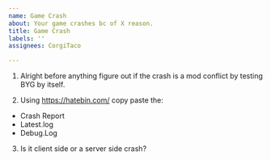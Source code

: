 ```yaml
---
name: Game Crash
about: Your game crashes bc of X reason.
title: Game Crash
labels: ''
assignees: CorgiTaco

---
```


1. Alright before anything figure out if the crash is a mod conflict by testing BYG by itself.

2. Using https://hatebin.com/ copy paste the:
- Crash Report
- Latest.log
- Debug.Log

3.  Is it client side or a server side crash?
